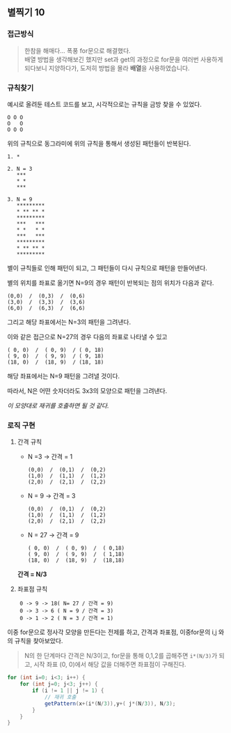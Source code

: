 ## 별찍기 10


### 접근방식
> 한참을 해매다... 폭풍 for문으로 해결했다.<br>
> 배열 방법을 생각해보긴 했지만 set과 get의 과정으로 for문을 여러번 사용하게 되다보니 지양하다가, 도저히 방법을 몰라 **배열**을 사용하였습니다.

### 규칙찾기
예시로 올려둔 테스트 코드를 보고, 시각적으로는 규칙을 금방 찾을 수 있었다.<br>
```
O O O
O   O
O O O
```
위의 규칙으로 동그라미에 위의 규칙을 통해서 생성된 패턴들이 반복된다.
```
1. *

2. N = 3
   ***
   * *
   ***

3. N = 9
   *********
   * ** ** *
   *********
   ***   ***
   * *   * *
   ***   ***
   *********
   * ** ** *
   *********
```
별이 규칙들로 인해 패턴이 되고, 그 패턴들이 다시 규칙으로 패턴을 만들어낸다.

별의 위치를 좌표로 옮기면
N=9의 경우 패턴이 반복되는 점의 위치가 다음과 같다.
```
(0,0)  /  (0,3)  /  (0,6)
(3,0)  /  (3,3)  /  (3,6)
(6,0)  /  (6,3)  /  (6,6)
```
그리고 해당 좌표에서는 N=3의 패턴을 그려낸다.

이와 같은 접근으로 N=27의 경우 다음의 좌표로 나타낼 수 있고
```
( 0, 0)  /  ( 0, 9)  / ( 0, 18)
( 9, 0)  /  ( 9, 9)  / ( 9, 18)
(18, 0)  /  (18, 9)  / (18, 18)
```
해당 좌표에서는 N=9 패턴을 그려낼 것이다.


따라서, N은 어떤 숫자더라도 3x3의 모양으로 패턴을 그려낸다.

*이 모양대로 재귀를 호출하면 될 것 같다.*


### 로직 구현

1. 간격 규칙
     * N =3     -> 간격 = 1
        ````
        (0,0)  /  (0,1)  /  (0,2)
        (1,0)  /  (1,1)  /  (1,2)
        (2,0)  /  (2,1)  /  (2,2)
        ````
    * N = 9 -> 간격 = 3
        ```
        (0,0)  /  (0,1)  /  (0,2)
        (1,0)  /  (1,1)  /  (1,2)
        (2,0)  /  (2,1)  /  (2,2)
        ```
    * N = 27 -> 간격 = 9
        ```
        ( 0, 0)  /  ( 0, 9)  /  ( 0,18)
        ( 9, 0)  /  ( 9, 9)  /  ( 1,18)
        (18, 0)  /  (18, 9)  /  (18,18)
        ```
    **간격 = N/3**

2. 좌표점 규칙
```
    0 -> 9 -> 18( N= 27 / 간격 = 9)
    0 -> 3 -> 6 ( N = 9 / 간격 = 3)
    0 -> 1 -> 2 ( N = 3 / 간격 = 1)
```
이중 for문으로 정사각 모양을 만든다는 전제를 하고, 간격과 좌표점, 이중for문의 i,j 와의 규칙을 찾아보았다.
> N의 한 단계마다 간격은 N/3이고, for문을 통해 0,1,2를 곱해주면 `i*(N/3)`가 되고, 시작 좌표 (0, 0)에서 해당 값을 더해주면 좌표점이 구해진다.



```java
for (int i=0; i<3; i++) {
    for (int j=0; j<3; j++) {
        if (i != 1 || j != 1) {
            // 재귀 호출
            getPattern(x+(i*(N/3)),y+( j*(N/3)), N/3);
        }
    }
}
```